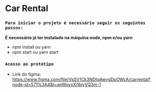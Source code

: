 # Car Rental

### `Para iniciar o projeto é necessário seguir os seguintes passos:`

**É necessário já ter instalado na máquina node, npm e/ou yarn**

- npm install ou yarn
- npm start ou yarn start

### `Acesso ao protótipo`

- Link do figma: https://www.figma.com/file/VsSV1Ck3NDtgAwygDpOWcA/carrental?node-id=571%3A4&t=anWoyxXi1biyVQ3m-1
